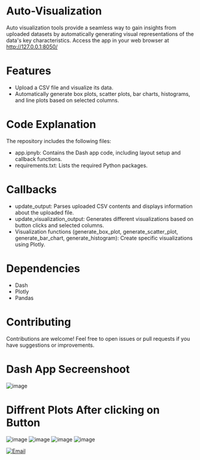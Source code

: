 # Auto-Visualization
Auto visualization tools provide a seamless way to gain insights from uploaded datasets by automatically generating visual representations of the data's key characteristics.
Access the app in your web browser at http://127.0.0.1:8050/
# Features
- Upload a CSV file and visualize its data.
- Automatically generate box plots, scatter plots, bar charts, histograms, and line plots based on selected columns.
# Code Explanation
The repository includes the following files:
- app.ipnyb: Contains the Dash app code, including layout setup and callback functions.
- requirements.txt: Lists the required Python packages.
# Callbacks
- update_output: Parses uploaded CSV contents and displays information about the uploaded file.
- update_visualization_output: Generates different visualizations based on button clicks and selected columns.
- Visualization functions (generate_box_plot, generate_scatter_plot, generate_bar_chart, generate_histogram): Create specific visualizations using Plotly.
# Dependencies
- Dash
- Plotly
- Pandas
# Contributing
Contributions are welcome! Feel free to open issues or pull requests if you have suggestions or improvements.
# Dash App Secreenshoot
![image](https://github.com/SyedMuqtasidAli/auto-visualization/assets/107794270/3b479eea-bac2-4f98-a824-f48c5f0948b2)
# Diffrent Plots After clicking on Button
![image](https://github.com/SyedMuqtasidAli/auto-visualization/assets/107794270/23df32e9-aff0-46a8-bd42-e30848ea1822)
![image](https://github.com/SyedMuqtasidAli/auto-visualization/assets/107794270/c83844d5-fbc2-41c0-8827-efa5b2abc3a5)
![image](https://github.com/SyedMuqtasidAli/auto-visualization/assets/107794270/e4e3ecc2-0a91-472c-83ba-c1283ad1b6ce)
![image](https://github.com/SyedMuqtasidAli/auto-visualization/assets/107794270/727fd76f-3d0f-4391-b858-34b24c76d94a)


[![Email](https://img.shields.io/badge/Email-D14836?style=flat-square&logo=gmail&logoColor=white)](mailto:muqtasid5266@gmail.com)



